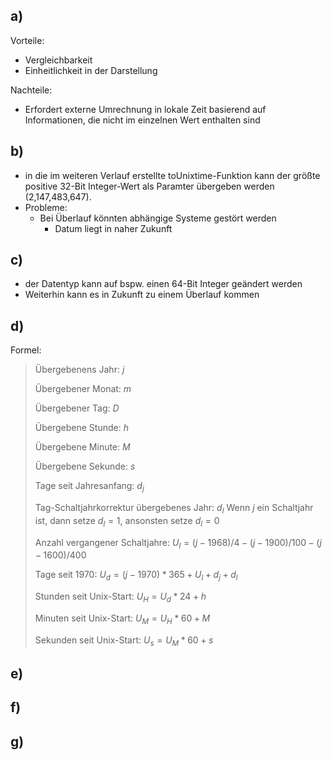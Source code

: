 ## a)
Vorteile: 
- Vergleichbarkeit
- Einheitlichkeit in der Darstellung

Nachteile:
- Erfordert externe Umrechnung in lokale Zeit basierend auf Informationen, die nicht im einzelnen Wert enthalten sind

## b)
- in die im weiteren Verlauf erstellte toUnixtime-Funktion kann der größte positive 32-Bit Integer-Wert als Paramter übergeben werden (2,147,483,647).
- Probleme:
    - Bei Überlauf könnten abhängige Systeme gestört werden
        - Datum liegt in naher Zukunft

## c)
- der Datentyp kann auf bspw. einen 64-Bit Integer geändert werden
- Weiterhin kann es in Zukunft zu einem Überlauf kommen

## d)
Formel:
> Übergebenens Jahr: $j$
> 
> Übergebener Monat: $m$
>
> Übergebener Tag: $D$
>
> Übergebene Stunde: $h$
>
> Übergebene Minute: $M$
>
> Übergebene Sekunde: $s$
> 
> Tage seit Jahresanfang: $d_j$
>
> Tag-Schaltjahrkorrektur übergebenes Jahr: $d_l$
> Wenn $j$ ein Schaltjahr ist, dann setze $d_l=1$, ansonsten setze $d_l=0$
> 
> Anzahl vergangener Schaltjahre: $U_l = (j-1968)/4-(j-1900)/100-(j-1600)/400$
> 
> Tage seit 1970: $U_d = (j-1970)*365 + U_l + d_j + d_l$
>
> Stunden seit Unix-Start: $U_H = U_d * 24 + h$
>
> Minuten seit Unix-Start: $U_M = U_H * 60 + M$
>
> Sekunden seit Unix-Start: $U_s = U_M * 60 + s$

## e)

## f)

## g)